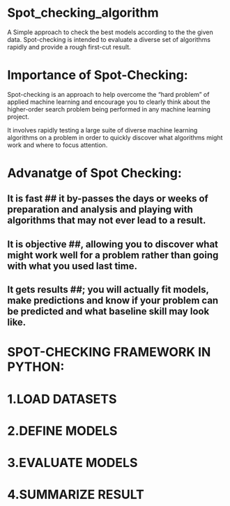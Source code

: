 # Spot_checking_algorithm

A Simple approach to check the best models according to the the given data.
Spot-checking is intended to evaluate a diverse set of algorithms rapidly and provide a rough first-cut result.

# Importance of Spot-Checking:

Spot-checking is an approach to help overcome the “hard problem” of applied machine learning and encourage you to clearly think about the higher-order search problem being performed in any machine learning project.

It involves rapidly testing a large suite of diverse machine learning algorithms on a problem in order to quickly discover what algorithms might work and where to focus attention.

# Advanatge of Spot Checking:

## It is fast ## it by-passes the days or weeks of preparation and analysis and playing with algorithms that may not ever lead to a result.

## It is objective ##, allowing you to discover what might work well for a problem rather than going with what you used last time.

## It gets results ##; you will actually fit models, make predictions and know if your problem can be predicted and what baseline skill may look like.

# SPOT-CHECKING FRAMEWORK IN PYTHON:

# 1.LOAD DATASETS
# 2.DEFINE MODELS
# 3.EVALUATE MODELS
# 4.SUMMARIZE RESULT
